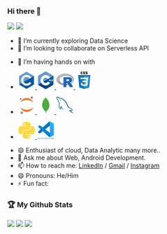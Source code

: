 
<!--
**aditya-since-2002/aditya-since-2002** is a ✨ _special_ ✨ repository because its `README.md` (this file) appears on your GitHub profile.

Here are some ideas to get you started:

- 🔭 I’m currently working on ...
- 🌱 I’m currently learning ...
- 👯 I’m looking to collaborate on ...
- 🤔 I’m looking for help with ...
- 💬 Ask me about ...
- 📫 How to reach me: ...
- 😄 Pronouns: ...
- ⚡ Fun fact: ...
-->
### Hi there 👋
<img src="https://visitor-badge.laobi.icu/badge?page_id=aditya-since-2002.aditya-since-2002">  <img src="https://img.shields.io/github/followers/aditya-since-2002?label=Follow&style=social)](https://github.com/aditya-since-2002">

- 🔭 I’m currently exploring Data Science 
- 👯 I’m looking to collaborate on Serverless API
<!-- - 🤔 I’m looking for help with tensorflow project 😭  -->
- 🌱 I’m having hands on with 
- <p align="left"> <a href="/" target="_blank"> <img src="https://raw.githubusercontent.com/devicons/devicon/master/icons/c/c-original.svg" alt="c" width="40" height="40"/> </a> <a href="/" target="_blank"> <img src="https://raw.githubusercontent.com/devicons/devicon/master/icons/cplusplus/cplusplus-original.svg" alt="cplusplus" width="40" height="40"/> </a> <a href="/" target="_blank"> <img src="https://raw.githubusercontent.com/devicons/devicon/master/icons/r/r-original.svg" alt="r" width="40" height="40"/> </a> <a href="/" target="_blank"> <img src="https://raw.githubusercontent.com/devicons/devicon/master/icons/css3/css3-original-wordmark.svg" alt="css3" width="40" height="40"/> </a>  </p> 
- <p align="left"> <a href="/" target="_blank"> <img src="https://github.com/devicons/devicon/blob/master/icons/jupyter/jupyter-original.svg" alt="cplusplus" width="40" height="40"/> </a> <a href="/" target="_blank"> <img src="https://github.com/devicons/devicon/blob/master/icons/mongodb/mongodb-plain.svg" alt="css3" width="40" height="40"/> </a> <a href="/" target="_blank"> <img src="https://github.com/devicons/devicon/blob/master/icons/mysql/mysql-plain.svg" alt="javascript" width="40" height="40"/> </a> </p>  
-  <p align="left"> <a href="/" target="_blank"> <img src="https://github.com/devicons/devicon/blob/master/icons/python/python-plain.svg" alt="bootstrap" width="40" height="40"/> </a> <a href="/" target="_blank"> <img src="https://github.com/devicons/devicon/blob/master/icons/vscode/vscode-original-wordmark.svg" alt="css3" width="40" height="40"/> </a> </p>      
- 😄 Enthusiast of cloud, Data Analytic many more..           
- 💬 Ask me about Web, Android Development.
- 📫 How to reach me: [LinkedIn](https://www.linkedin.com/in/aditya-kumar-singh-b1aa4918b/) / [Gmail](mailto:adityakumar286456@gmail.com) / [Instagram](https://www.instagram.com/_aditya_kumar_singh_/)
- 😄 Pronouns: He/Him
- ⚡ Fun fact: 


### :trophy: My Github Stats

<img align="center" src="https://github-readme-stats.vercel.app/api/top-langs/?username=aditya-since-2002&theme=tokyonight&hide=dart">
<img align="center" src="https://github-readme-stats.vercel.app/api?username=aditya-since-2002&&show_icons=true&theme=tokyonight">
<img align="center" src="https://github-readme-streak-stats.herokuapp.com?user=aditya-since-2002&show_icons=true&theme=tokyonight&fire=DD2727">
